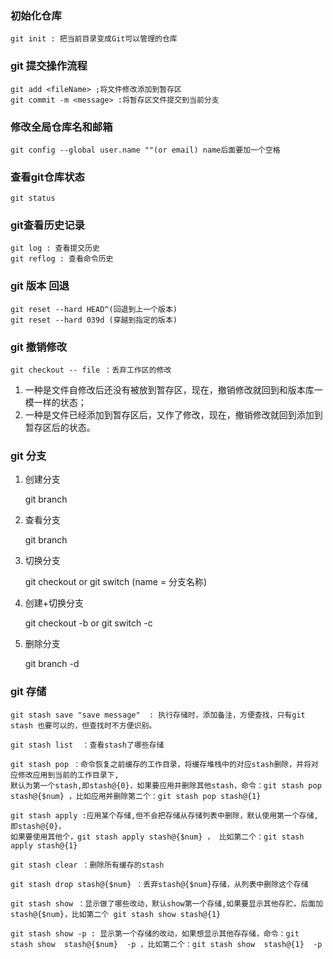 ### 初始化仓库
    git init : 把当前目录变成Git可以管理的仓库

### git 提交操作流程

    git add <fileName> ;将文件修改添加到暂存区
    git commit -m <message> :将暂存区文件提交到当前分支

### 修改全局仓库名和邮箱 

    git config --global user.name ""(or email) name后面要加一个空格

### 查看git仓库状态 

    git status 

### git查看历史记录

    git log : 查看提交历史
    git reflog : 查看命令历史

### git 版本 回退

    git reset --hard HEAD^(回退到上一个版本)
    git reset --hard 039d (穿越到指定的版本)

### git 撤销修改

    git checkout -- file ：丢弃工作区的修改

1. 一种是文件自修改后还没有被放到暂存区，现在，撤销修改就回到和版本库一模一样的状态；
2. 一种是文件已经添加到暂存区后，又作了修改，现在，撤销修改就回到添加到暂存区后的状态。

### git 分支

1. 创建分支

    git branch <name>

2. 查看分支

    git branch

3. 切换分支

    git checkout <name> or git switch <name> (name = 分支名称)

4. 创建+切换分支

    git checkout -b <name> or git switch -c <name>
    
5. 删除分支    

    git branch -d <name>
    
### git 存储

    git stash save "save message"  : 执行存储时，添加备注，方便查找，只有git stash 也要可以的，但查找时不方便识别。
    
    git stash list  ：查看stash了哪些存储  
    
    git stash pop ：命令恢复之前缓存的工作目录，将缓存堆栈中的对应stash删除，并将对应修改应用到当前的工作目录下,
    默认为第一个stash,即stash@{0}，如果要应用并删除其他stash，命令：git stash pop stash@{$num} ，比如应用并删除第二个：git stash pop stash@{1}  

    git stash apply :应用某个存储,但不会把存储从存储列表中删除，默认使用第一个存储,即stash@{0}，
    如果要使用其他个，git stash apply stash@{$num} ， 比如第二个：git stash apply stash@{1} 
    
    git stash clear ：删除所有缓存的stash
    
    git stash drop stash@{$num} ：丢弃stash@{$num}存储，从列表中删除这个存储
    
    git stash show ：显示做了哪些改动，默认show第一个存储,如果要显示其他存贮，后面加stash@{$num}，比如第二个 git stash show stash@{1}

    git stash show -p : 显示第一个存储的改动，如果想显示其他存存储，命令：git stash show  stash@{$num}  -p ，比如第二个：git stash show  stash@{1}  -p

